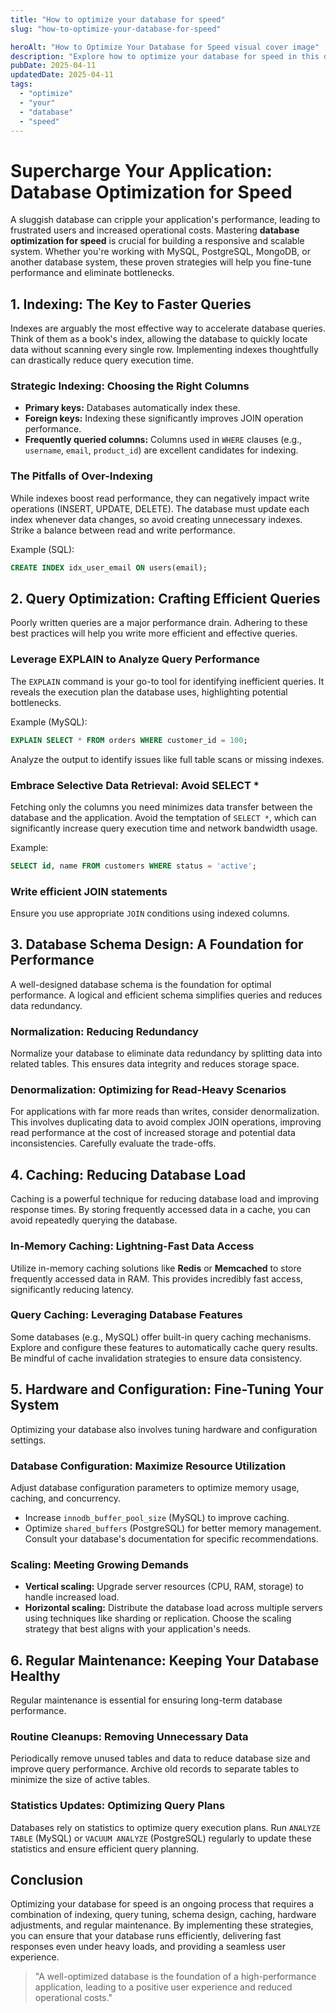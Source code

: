 ```yaml
---
title: "How to optimize your database for speed"
slug: "how-to-optimize-your-database-for-speed"

heroAlt: "How to Optimize Your Database for Speed visual cover image"
description: "Explore how to optimize your database for speed in this detailed guide, offering insights, strategies, and practical tips to enhance your understanding and application of the topic."
pubDate: 2025-04-11
updatedDate: 2025-04-11
tags:
  - "optimize"
  - "your"
  - "database"
  - "speed"
---
```


# Supercharge Your Application: Database Optimization for Speed

A sluggish database can cripple your application's performance, leading to frustrated users and increased operational costs. Mastering **database optimization for speed** is crucial for building a responsive and scalable system. Whether you're working with MySQL, PostgreSQL, MongoDB, or another database system, these proven strategies will help you fine-tune performance and eliminate bottlenecks.

## 1. Indexing: The Key to Faster Queries

Indexes are arguably the most effective way to accelerate database queries. Think of them as a book's index, allowing the database to quickly locate data without scanning every single row. Implementing indexes thoughtfully can drastically reduce query execution time.

### Strategic Indexing: Choosing the Right Columns

- **Primary keys:** Databases automatically index these.
- **Foreign keys:** Indexing these significantly improves JOIN operation performance.
- **Frequently queried columns:** Columns used in `WHERE` clauses (e.g., `username`, `email`, `product_id`) are excellent candidates for indexing.

### The Pitfalls of Over-Indexing

While indexes boost read performance, they can negatively impact write operations (INSERT, UPDATE, DELETE). The database must update each index whenever data changes, so avoid creating unnecessary indexes. Strike a balance between read and write performance.

Example (SQL):

```sql
CREATE INDEX idx_user_email ON users(email);
```

## 2. Query Optimization: Crafting Efficient Queries

Poorly written queries are a major performance drain. Adhering to these best practices will help you write more efficient and effective queries.

### Leverage EXPLAIN to Analyze Query Performance

The `EXPLAIN` command is your go-to tool for identifying inefficient queries. It reveals the execution plan the database uses, highlighting potential bottlenecks.

Example (MySQL):

```sql
EXPLAIN SELECT * FROM orders WHERE customer_id = 100;
```

Analyze the output to identify issues like full table scans or missing indexes.

### Embrace Selective Data Retrieval: Avoid SELECT \*

Fetching only the columns you need minimizes data transfer between the database and the application. Avoid the temptation of `SELECT *`, which can significantly increase query execution time and network bandwidth usage.

Example:

```sql
SELECT id, name FROM customers WHERE status = 'active';
```

### Write efficient JOIN statements

Ensure you use appropriate `JOIN` conditions using indexed columns.

## 3. Database Schema Design: A Foundation for Performance

A well-designed database schema is the foundation for optimal performance. A logical and efficient schema simplifies queries and reduces data redundancy.

### Normalization: Reducing Redundancy

Normalize your database to eliminate data redundancy by splitting data into related tables. This ensures data integrity and reduces storage space.

### Denormalization: Optimizing for Read-Heavy Scenarios

For applications with far more reads than writes, consider denormalization. This involves duplicating data to avoid complex JOIN operations, improving read performance at the cost of increased storage and potential data inconsistencies. Carefully evaluate the trade-offs.

## 4. Caching: Reducing Database Load

Caching is a powerful technique for reducing database load and improving response times. By storing frequently accessed data in a cache, you can avoid repeatedly querying the database.

### In-Memory Caching: Lightning-Fast Data Access

Utilize in-memory caching solutions like **Redis** or **Memcached** to store frequently accessed data in RAM. This provides incredibly fast access, significantly reducing latency.

### Query Caching: Leveraging Database Features

Some databases (e.g., MySQL) offer built-in query caching mechanisms. Explore and configure these features to automatically cache query results. Be mindful of cache invalidation strategies to ensure data consistency.

## 5. Hardware and Configuration: Fine-Tuning Your System

Optimizing your database also involves tuning hardware and configuration settings.

### Database Configuration: Maximize Resource Utilization

Adjust database configuration parameters to optimize memory usage, caching, and concurrency.

- Increase `innodb_buffer_pool_size` (MySQL) to improve caching.
- Optimize `shared_buffers` (PostgreSQL) for better memory management.
  Consult your database's documentation for specific recommendations.

### Scaling: Meeting Growing Demands

- **Vertical scaling:** Upgrade server resources (CPU, RAM, storage) to handle increased load.
- **Horizontal scaling:** Distribute the database load across multiple servers using techniques like sharding or replication. Choose the scaling strategy that best aligns with your application's needs.

## 6. Regular Maintenance: Keeping Your Database Healthy

Regular maintenance is essential for ensuring long-term database performance.

### Routine Cleanups: Removing Unnecessary Data

Periodically remove unused tables and data to reduce database size and improve query performance. Archive old records to separate tables to minimize the size of active tables.

### Statistics Updates: Optimizing Query Plans

Databases rely on statistics to optimize query execution plans. Run `ANALYZE TABLE` (MySQL) or `VACUUM ANALYZE` (PostgreSQL) regularly to update these statistics and ensure efficient query planning.

## Conclusion

Optimizing your database for speed is an ongoing process that requires a combination of indexing, query tuning, schema design, caching, hardware adjustments, and regular maintenance. By implementing these strategies, you can ensure that your database runs efficiently, delivering fast responses even under heavy loads, and providing a seamless user experience.

> "A well-optimized database is the foundation of a high-performance application, leading to a positive user experience and reduced operational costs."
